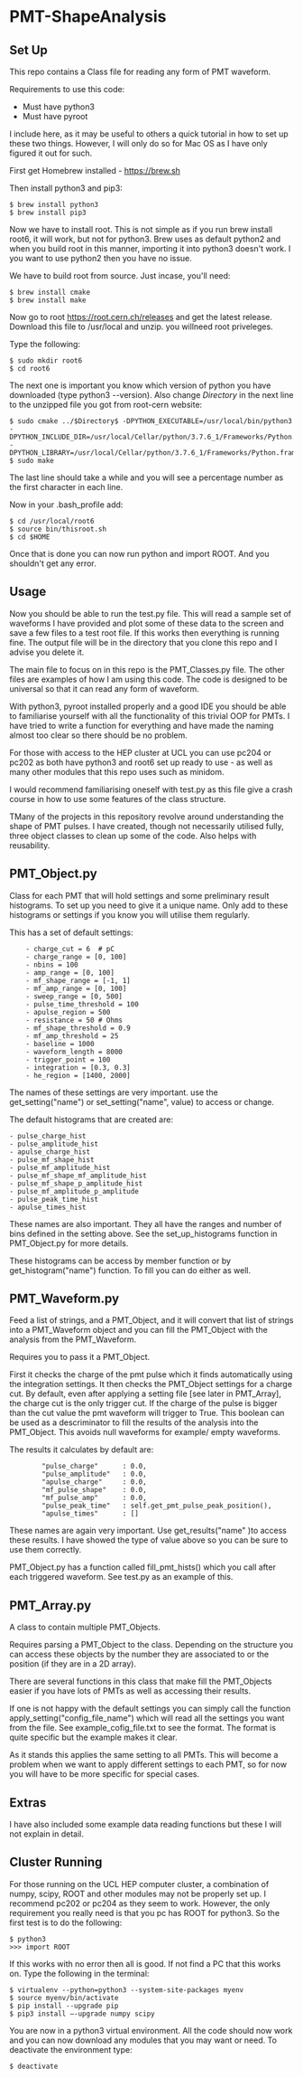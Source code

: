 # PMT-ShapeAnalysis

Set Up
------

This repo contains a Class file for reading any form of PMT waveform.

Requirements to use this code:
  - Must have python3
  - Must have pyroot
  
I include here, as it may be useful to others a quick tutorial in how to set up these two things. However, I will only do so for Mac OS as I have only figured it out for such.

First get Homebrew installed - https://brew.sh

Then install python3 and pip3:

  	$ brew install python3
  	$ brew install pip3
  
Now we have to install root. This is not simple as if you run brew install root6, it will work, but not for python3. Brew uses as default python2 and when you build root in this manner, importing it into python3 doesn't work. I you want to use python2 then you have no issue.

We have to build root from source. Just incase, you'll need:

  	$ brew install cmake
  	$ brew install make
  
Now go to root https://root.cern.ch/releases and get the latest release. Download this file to /usr/local and unzip. you willneed root priveleges.

Type the following:

  	$ sudo mkdir root6
  	$ cd root6
  
The next one is important you know which version of python you have downloaded (type python3 --version). Also change $Directory$ in the next line to the unzipped file you got from root-cern website:

  	$ sudo cmake ../$Directory$ -DPYTHON_EXECUTABLE=/usr/local/bin/python3 -DPYTHON_INCLUDE_DIR=/usr/local/Cellar/python/3.7.6_1/Frameworks/Python.framework/Versions/3.7/lib/libpython3.7.dylib -DPYTHON_LIBRARY=/usr/local/Cellar/python/3.7.6_1/Frameworks/Python.framework/Versions/3.7/lib/libpython3.7.dylib
  	$ sudo make
  
The last line should take a while and you will see a percentage number as the first character in each line.

Now in your .bash_profile add:

  	$ cd /usr/local/root6
  	$ source bin/thisroot.sh
  	$ cd $HOME

Once that is done you can now run python and import ROOT. And you shouldn't get any error.

Usage
-----
Now you should be able to run the test.py file. This will read a sample set of waveforms I have provided and plot some of these data to the screen and save a few files to a test root file. If this works then everything is running fine. The output file will be in the directory that you clone this repo and I advise you delete it.

The main file to focus on in this repo is the PMT_Classes.py file. The other files are examples of how I am using this code. The code is designed to be universal so that it can read any form of waveform.

With python3, pyroot installed properly and a good IDE you should be able to familiarise yourself with all the functionality of this trivial OOP for PMTs. I have tried to write a function for everything and have made the naming almost too clear so there should be no problem.
  
For those with access to the HEP cluster at UCL you can use pc204 or pc202 as both have python3 and root6 set up ready to use - as well as many other modules that this repo uses such as minidom.

I would recommend familiarising oneself with test.py as this file give a crash course in how to use some features of the class structure.

TMany of the projects in this repository revolve around understanding the  shape of PMT pulses. I have created, though not necessarily utilised fully, three object classes to clean up some of the code. Also helps with reusability.

PMT_Object.py
-------------
Class for each PMT that will hold settings and some preliminary result histograms. To set up you need to give it a unique name. Only add to these histograms or settings if you know you will utilise them regularly.

This has a set of default settings:

        - charge_cut = 6  # pC
        - charge_range = [0, 100]
        - nbins = 100
        - amp_range = [0, 100]
        - mf_shape_range = [-1, 1]
        - mf_amp_range = [0, 100]
        - sweep_range = [0, 500]
        - pulse_time_threshold = 100
        - apulse_region = 500
        - resistance = 50 # Ohms
        - mf_shape_threshold = 0.9
        - mf_amp_threshold = 25
        - baseline = 1000
        - waveform_length = 8000
        - trigger_point = 100
        - integration = [0.3, 0.3]
        - he_region = [1400, 2000]

The names of these settings are very important. use the get_setting("name") or set_setting("name", value) to access or change. 

The default histograms that are created are:

    - pulse_charge_hist
    - pulse_amplitude_hist
    - apulse_charge_hist
    - pulse_mf_shape_hist
    - pulse_mf_amplitude_hist
    - pulse_mf_shape_mf_amplitude_hist
    - pulse_mf_shape_p_amplitude_hist
    - pulse_mf_amplitude_p_amplitude
    - pulse_peak_time_hist
    - apulse_times_hist
    
These names are also important. They all have the ranges and number of bins defined in the setting above. See the set_up_histograms function in PMT_Object.py for more details.

These histograms can be access by member function or by get_histogram("name") function. To fill you can do either as well.

PMT_Waveform.py
---------------
Feed a list of strings, and a PMT_Object, and it will convert that list of strings into a PMT_Waveform object and you can fill the PMT_Object with the analysis from the PMT_Waveform.

Requires you to pass it a PMT_Object.

First it checks the charge of the pmt pulse which it finds automatically using the integration settings. It then checks the PMT_Object settings for a charge cut. By default, even after applying a setting file [see later in PMT_Array], the charge cut is the only trigger cut. If the charge of the pulse is bigger than the cut value the pmt waveform will trigger to True. This boolean can be used as a descriminator to fill the results of the analysis into the PMT_Object. This avoids null waveforms for example/ empty waveforms.

The results it calculates by default are:

            "pulse_charge"      : 0.0,
            "pulse_amplitude"   : 0.0,
            "apulse_charge"     : 0.0,
            "mf_pulse_shape"    : 0.0,
            "mf_pulse_amp"      : 0.0,
            "pulse_peak_time"   : self.get_pmt_pulse_peak_position(),
            "apulse_times"      : []
            
These names are again very important. Use get_results("name" )to access these results. I have showed the type of value above so you can be sure to use them correctly.

PMT_Object.py has a function called fill_pmt_hists() which you call after each triggered waveform. See test.py as an example of this.

PMT_Array.py
------------
A class to contain multiple PMT_Objects.

Requires parsing a PMT_Object to the class. Depending on the structure you can access these objects by the number they are associated to or the position (if they are in a 2D array). 

There are several functions in this class that make fill the PMT_Objects easier if you have lots of PMTs as well as accessing their results.

If one is not happy with the default settings you can simply call the function apply_setting("config_file_name") which will read all the settings you want from the file. See example_cofig_file.txt to see the format. The format is quite specific but the example makes  it clear. 
  
As it stands this applies the same setting to all PMTs. This will become a problem when we want to apply different settings to each PMT, so for now you will have to be more specific for special cases.

Extras
------
I have also included some example data reading functions but these I will not explain in detail.

Cluster Running
---------------
For those running on the UCL HEP computer cluster, a combination of numpy, scipy, ROOT and other modules may not be properly set up. I recommend pc202 or pc204 as they seem to work. However, the only requirement you really need is that you pc has ROOT for python3. So the first test is to do the following:

    $ python3
    >>> import ROOT
    
If this works with no error then all is good. If not find a PC that this works on. Type the following in the terminal:

    $ virtualenv --python=python3 --system-site-packages myenv
    $ source myenv/bin/activate
    $ pip install --upgrade pip
    $ pip3 install —-upgrade numpy scipy
    
You are now in a python3 virtual environment. All the code should now work and you can now download any modules that you may want or need. To deactivate the environment type:

    $ deactivate
